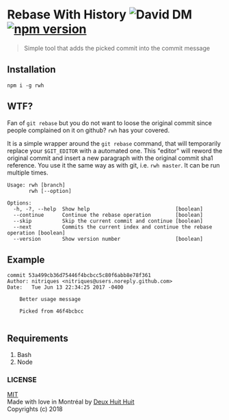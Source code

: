 # Rebase With History ![David DM](https://david-dm.org/DeuxHuitHuit/rebase-with-history.png) [![npm version](https://badge.fury.io/js/rwh.svg)](http://badge.fury.io/js/rwh)

> Simple tool that adds the picked commit into the commit message

## Installation

```
npm i -g rwh
```

## WTF?

Fan of `git rebase` but you do not want to loose the original commit since people complained on it on github?
`rwh` has your covered.

It is a simple wrapper around the `git rebase` command, that will temporarily replace your `$GIT_EDITOR` with a automated one. This "editor" will reword the original commit and insert a new paragraph with the original commit sha1 reference. You use it the same way as with git, i.e. `rwh master`. It can be run multiple times.

```
Usage: rwh [branch]
       rwh [--option]

Options:
  -h, -?, --help  Show help                            [boolean]
  --continue      Continue the rebase operation        [boolean]
  --skip          Skip the current commit and continue [boolean]
  --next          Commits the current index and continue the rebase operation [boolean]
  --version       Show version number                  [boolean]
```

## Example

```
commit 53a499cb36d75446f4bcbcc5c80f6abb8e78f361
Author: nitriques <nitriques@users.noreply.github.com>
Date:   Tue Jun 13 22:34:25 2017 -0400

    Better usage message
    
    Picked from 46f4bcbcc
    
```

## Requirements

1. Bash
2. Node

### LICENSE

[MIT](https://deuxhuithuit.mit-license.org)    
Made with love in Montréal by [Deux Huit Huit](https://deuxhuithuit.com)    
Copyrights (c) 2018
